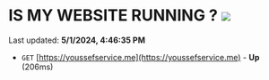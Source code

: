 # IS MY WEBSITE RUNNING ? [![](https://img.shields.io/static/v1?label=Sponsor&message=%E2%9D%A4&logo=GitHub&color=%23fe8e86)](https://github.com/sponsors/<username>)

Last updated: **5/1/2024, 4:46:35 PM**

- `GET` [https://youssefservice.me](https://youssefservice.me) - **Up** (206ms)
